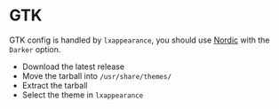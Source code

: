 # GTK

GTK config is handled by `lxappearance`, you should use [Nordic](https://github.com/EliverLara/Nordic) with the `Darker` option.

- Download the latest release
- Move the tarball into `/usr/share/themes/`
- Extract the tarball
- Select the theme in `lxappearance`

